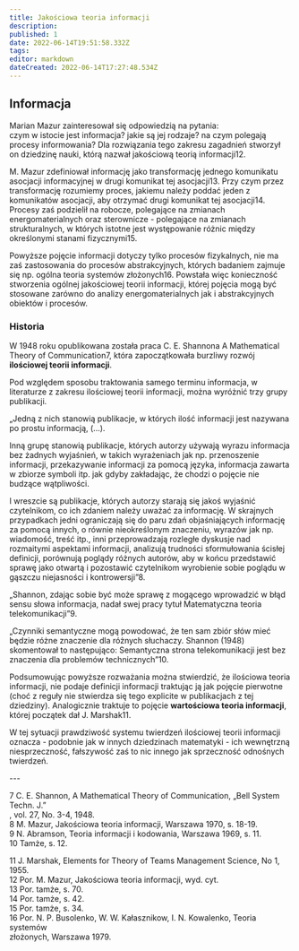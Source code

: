 ```yaml
---
title: Jakościowa teoria informacji
description: 
published: 1
date: 2022-06-14T19:51:58.332Z
tags: 
editor: markdown
dateCreated: 2022-06-14T17:27:48.534Z
---
```


## Informacja

Marian Mazur zainteresował się odpowiedzią na pytania:  
czym w istocie jest informacja? jakie są jej rodzaje? na czym polegają procesy informowania? Dla rozwiązania tego zakresu zagadnień stworzył on dziedzinę nauki, którą nazwał jakościową teorią informacji12.

  
M. Mazur zdefiniował informację jako transformację jednego komunikatu asocjacji informacyjnej w drugi komunikat tej asocjacji13. Przy czym przez transformację rozumiemy proces, jakiemu należy poddać jeden z komunikatów asocjacji, aby otrzymać drugi komunikat tej asocjacji14. Procesy zaś podzielił na robocze, polegające na zmianach energomaterialnych oraz sterownicze - polegające na zmianach strukturalnych, w których istotne jest występowanie różnic między określonymi stanami fizycznymi15.

  
Powyższe pojęcie informacji dotyczy tylko procesów fizykalnych, nie ma zaś zastosowania do procesów abstrakcyjnych, których badaniem zajmuje się np. ogólna teoria systemów złożonych16. Powstała więc konieczność stworzenia ogólnej jakościowej teorii informacji, której pojęcia mogą być stosowane zarówno do analizy energomaterialnych jak i abstrakcyjnych obiektów i procesów.

### Historia

W 1948 roku opublikowana została praca C. E. Shannona A Mathematical Theory of Communication7, która zapoczątkowała burzliwy rozwój **ilościowej teorii informacji**.  
  
Pod względem sposobu traktowania samego terminu informacja, w literaturze z zakresu ilościowej teorii informacji, można wyróżnić trzy grupy publikacji.

„Jedną z nich stanowią publikacje, w których ilość informacji jest nazywana po prostu informacją, (...).

Inną grupę stanowią publikacje, których autorzy używają wyrazu informacja bez żadnych wyjaśnień, w takich wyrażeniach jak np. przenoszenie informacji, przekazywanie informacji za pomocą języka, informacja zawarta w zbiorze symboli itp. jak gdyby zakładając, że chodzi o pojęcie nie budzące wątpliwości.

I wreszcie są publikacje, których autorzy starają się jakoś wyjaśnić czytelnikom, co ich zdaniem należy uważać za informację. W skrajnych przypadkach jedni ograniczają się do paru zdań objaśniających informację za pomocą innych, o równie nieokreślonym znaczeniu, wyrazów jak np. wiadomość, treść itp., inni przeprowadzają rozległe dyskusje nad rozmaitymi aspektami informacji, analizują trudności sformułowania ścisłej definicji, porównują poglądy różnych autorów, aby w końcu przedstawić sprawę jako otwartą i pozostawić czytelnikom wyrobienie sobie poglądu w gąszczu niejasności i kontrowersji”8.

„Shannon, zdając sobie być może sprawę z mogącego wprowadzić w błąd sensu słowa informacja, nadał swej pracy tytuł Matematyczna teoria telekomunikacji”9.

„Czynniki semantyczne mogą powodować, że ten sam zbiór słów mieć będzie różne znaczenie dla różnych słuchaczy. Shannon (1948) skomentował to następująco: Semantyczna strona telekomunikacji jest bez znaczenia dla problemów technicznych”10.

  
Podsumowując powyższe rozważania można stwierdzić, że ilościowa teoria informacji, nie podaje definicji informacji traktując ją jak pojęcie pierwotne (choć z reguły nie stwierdza się tego explicite w publikacjach z tej dziedziny). Analogicznie traktuje to pojęcie **wartościowa teoria informacji**, której początek dał J. Marshak11.

W tej sytuacji prawdziwość systemu twierdzeń ilościowej teorii informacji oznacza - podobnie jak w innych dziedzinach matematyki - ich wewnętrzną niesprzeczność, fałszywość zaś to nic innego jak sprzeczność odnośnych twierdzeń.

\---

7 C. E. Shannon, A Mathematical Theory of Communication, „Bell System Techn. J.”  
, vol. 27, No. 3-4, 1948.  
8 M. Mazur, Jakościowa teoria informacji, Warszawa 1970, s. 18-19.  
9 N. Abramson, Teoria informacji i kodowania, Warszawa 1969, s. 11.  
10 Tamże, s. 12.

11 J. Marshak, Elements for Theory of Teams Management Science, No 1, 1955.  
12 Por. M. Mazur, Jakościowa teoria informacji, wyd. cyt.  
13 Por. tamże, s. 70.  
14 Por. tamże, s. 42.  
15 Por. tamże, s. 34.  
16 Por. N. P. Busolenko, W. W. Kałasznikow, I. N. Kowalenko, Teoria systemów  
złożonych, Warszawa 1979.

